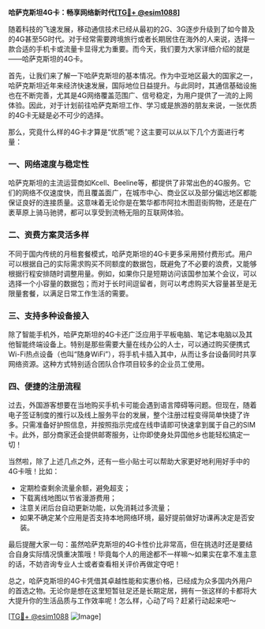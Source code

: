 **哈萨克斯坦4G卡：畅享网络新时代[[TG💪+ @esim1088](https://t.me/s/esim1088)]**

随着科技的飞速发展，移动通信技术已经从最初的2G、3G逐步升级到了如今普及的4G甚至5G时代。对于经常需要跨境旅行或者长期居住在海外的人来说，选择一款合适的手机卡或流量卡显得尤为重要。而今天，我们要为大家详细介绍的就是——哈萨克斯坦的4G卡。

首先，让我们来了解一下哈萨克斯坦的基本情况。作为中亚地区最大的国家之一，哈萨克斯坦近年来经济快速发展，国际地位日益提升。与此同时，其通信基础设施也在不断完善，尤其是4G网络覆盖范围广、信号稳定，为用户提供了一流的上网体验。因此，对于计划前往哈萨克斯坦工作、学习或是旅游的朋友来说，一张优质的4G卡无疑是必不可少的选择。

那么，究竟什么样的4G卡才算是“优质”呢？这主要可以从以下几个方面进行考量：

### **一、网络速度与稳定性**
哈萨克斯坦的主流运营商如Kcell、Beeline等，都提供了非常出色的4G服务。它们的网络不仅速度快，而且覆盖面广，在城市中心、商业区以及部分偏远地区都能保证良好的连接质量。这意味着无论你是在繁华都市阿拉木图逛街购物，还是在广袤草原上骑马驰骋，都可以享受到流畅无阻的互联网体验。

### **二、资费方案灵活多样**
不同于国内传统的月租套餐模式，哈萨克斯坦的4G卡更多采用预付费形式。用户可以根据自己的实际需求购买不同额度的数据包，既避免了不必要的浪费，又能够根据行程安排随时调整用量。例如，如果你只是短期访问该国参加某个会议，可以选择一个小容量的数据包；而对于长时间逗留者，则可以考虑购买大容量甚至是无限量套餐，以满足日常工作生活的需要。

### **三、支持多种设备接入**
除了智能手机外，哈萨克斯坦的4G卡还广泛应用于平板电脑、笔记本电脑以及其他智能终端设备上。特别是那些需要大量在线办公的人士，可以通过购买便携式Wi-Fi热点设备（也叫“随身WiFi”），将手机卡插入其中，从而让多台设备同时共享网络资源。这种方式特别适合团队合作项目较多的企业员工使用。

### **四、便捷的注册流程**
过去，外国游客想要在当地购买手机卡可能会遇到语言障碍等问题。但现在，随着电子签证制度的推行以及线上服务平台的发展，整个注册过程变得简单快捷了许多。只需准备好护照信息，并按照指示完成在线申请即可快速拿到属于自己的SIM卡。此外，部分商家还会提供邮寄服务，让你即使身处异国他乡也能轻松搞定一切！

当然啦，除了上述几点之外，还有一些小贴士可以帮助大家更好地利用好手中的4G卡哦！比如：
- 定期检查剩余流量余额，避免超支；
- 下载离线地图以节省漫游费用；
- 注意关闭后台自动更新功能，以免消耗过多流量；
- 如果不确定某个应用是否支持本地网络环境，最好提前做好功课再决定是否安装。

最后提醒大家一句：虽然哈萨克斯坦的4G卡性价比非常高，但在挑选时还是要结合自身实际情况慎重决策哦！毕竟每个人的用途都不一样嘛～如果实在拿不准主意的话，不妨咨询专业人士或者查看相关评价再做定夺吧！

总之，哈萨克斯坦的4G卡凭借其卓越性能和实惠价格，已经成为众多国内外用户的首选之物。无论你是想在这里短暂驻足还是长期定居，拥有一张这样的卡都将大大提升你的生活品质与工作效率呢！怎么样，心动了吗？赶紧行动起来吧～

[[TG💪+ @esim1088](https://t.me/s/esim1088) ![Image](https://i.postimg.cc/4NQfJmqS/Snipaste-2025-05-13-00-14-12.png)]